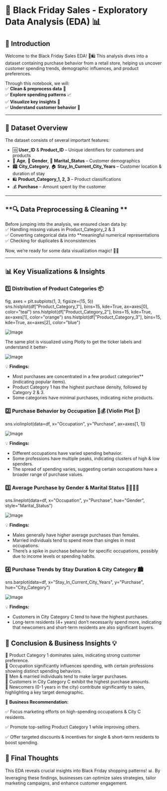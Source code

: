 
# 🛒 **Black Friday Sales - Exploratory Data Analysis (EDA) 📊**  

## **📢 Introduction**  
Welcome to the Black Friday Sales EDA! 🏪🛍️ This analysis dives into a dataset containing purchase behavior from a retail store, helping us uncover customer spending trends, demographic influences, and product preferences.  

Through this notebook, we will:  
✅ **Clean & preprocess data** 🧹  
✅ **Explore spending patterns** 📈  
✅ **Visualize key insights** 🎨  
✅ **Understand customer behavior** 🧐  

---

## **📂 Dataset Overview**  
The dataset consists of several important features:  

- 🆔 **User_ID** & **Product_ID** – Unique identifiers for customers and products  
- 👦 **Age**, 👩 **Gender**, 💍 **Marital_Status** – Customer demographics  
- 🏙️ **City_Category**, 🏠 **Stay_In_Current_City_Years** – Customer location & duration of stay  
- 🛍️ **Product_Category_1, 2, 3** – Product classifications  
- 💰 **Purchase** – Amount spent by the customer  

---

## **🔍 Data Preprocessing & Cleaning **  
Before jumping into the analysis, we ensured clean data by:  
✅ Handling missing values in Product_Category_2 & 3  
✅ Converting categorical data into **meaningful numerical representations  
✅ Checking for duplicates & inconsistencies  

Now, we’re ready for some data visualization magic! 🎩✨  

---

## **📊 Key Visualizations & Insights**  

### **1️⃣ Distribution of Product Categories 📦**  

fig, axes = plt.subplots(1, 3, figsize=(15, 5))
sns.histplot(df["Product_Category_1"], bins=15, kde=True, ax=axes[0], color="teal")
sns.histplot(df["Product_Category_2"], bins=15, kde=True, ax=axes[1], color="orange")
sns.histplot(df["Product_Category_3"], bins=15, kde=True, ax=axes[2], color="blue")

![Image](https://github.com/user-attachments/assets/2483adde-90f9-47ea-9cae-e597e8558a14)

The same plot is visualized using Plotly to get the ticker labels and understand it better-

![Image](https://github.com/user-attachments/assets/492bef3f-ea4c-4fc5-a02f-375a9b03ce91)

💡 **Findings:**

- Most purchases are concentrated in a few product categories** (indicating popular items).  
- Product Category 1 has the highest purchase density, followed by Category 2 & 3.  
- Some categories have minimal purchases, indicating niche products.  

### **2️⃣ Purchase Behavior by Occupation 👔💰 (Violin Plot 🎻)** 

sns.violinplot(data=df, x="Occupation", y="Purchase", ax=axes[1, 1])


![Image](https://github.com/user-attachments/assets/0891e4e7-5105-45d8-81d4-2d663a3623d4)

💡 **Findings:**  
- Different occupations have varied spending behavior.  
- Some professions have multiple peaks, indicating clusters of high & low spenders.  
- The spread of spending varies, suggesting certain occupations have a broader range of purchase values.  


### **3️⃣ Average Purchase by Gender & Marital Status 👨‍💼👩‍💼**  

sns.lineplot(data=df, x="Occupation", y="Purchase", hue="Gender", style="Marital_Status")

![Image](https://github.com/user-attachments/assets/f1c8d0f9-543f-4acc-89ca-16ac690a3792)

💡 **Findings:**  
- Males generally have higher average purchases than females.  
- Married individuals tend to spend more than singles in most occupations.  
- There’s a spike in purchase behavior for specific occupations, possibly due to income levels or spending habits. 


### **4️⃣ Purchase Trends by Stay Duration & City Category 🏙️**  

sns.barplot(data=df, x="Stay_In_Current_City_Years", y="Purchase", hue="City_Category")

![Image](https://github.com/user-attachments/assets/1bedf2a5-5bf3-4674-9083-72b7da09a813)

💡 **Findings:**  
- Customers in City Category C tend to have the highest purchases.  
- Long-term residents (4+ years) don’t necessarily spend more, indicating that newcomers and short-term residents are also significant buyers.  



## **📝 Conclusion & Business Insights 💡**  
🔹 Product Category 1 dominates sales, indicating strong customer preference.  
🔹 Occupation significantly influences spending, with certain professions showing distinct spending behaviors.  
🔹 Men & married individuals tend to make larger purchases.  
🔹 Customers in City Category C exhibit the highest purchase amounts.  
🔹 Newcomers (0-1 years in the city) contribute significantly to sales, highlighting a key target demographic.  

📢 **Business Recommendation:**  

✅ Focus marketing efforts on high-spending occupations & City C residents.

✅ Promote top-selling Product Category 1 while improving others. 

✅ Offer targeted discounts & incentives for single & short-term residents to boost spending.  

## **🎯 Final Thoughts**  
This EDA reveals crucial insights into Black Friday shopping patterns! 📊. By leveraging these findings, businesses can optimize sales strategies, tailor marketing campaigns, and enhance customer engagement.


